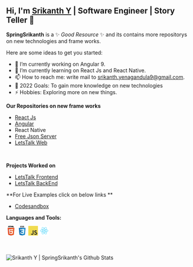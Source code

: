 ## Hi, I'm [Srikanth Y][website] | Software Engineer | Story Teller 👋

**SpringSrikanth** is a ✨ _Good Resource_ ✨ and its contains more repositorys on new technologies and frame works.

Here are some ideas to get you started:

- 🔭 I’m currently working on Angular 9.
- 🌱 I’m currently learning on React Js and React Native.
- 📫 How to reach me: write mail to srikanth.yenagandula9@gmail.com.
- 🥅 2022 Goals: To gain more knowledge on new technologies
- ⚡ Hobbies: Exploring more on new things.

**Our Repositories on new frame works** 
- [React Js][react_repo]
- [Angular][angular_repo]
- React Native
- [Free Json Server][publicjsonserverlink]
- [LetsTalk Web][website]

<br />

**Projects Worked on**
- [LetsTalk Frontend][LetsTalk_Frontend]
- [LetsTalk BackEnd][LetsTalk_BackEnd]

**For Live Examples click on below links **
- [Codesandbox][CodeSandBoxURI]

**Languages and Tools:**

<code><img alt="HTML5" width="26px" src="https://raw.githubusercontent.com/github/explore/80688e429a7d4ef2fca1e82350fe8e3517d3494d/topics/html/html.png" /></code>
<code><img alt="CSS3" width="26px" src="https://raw.githubusercontent.com/github/explore/80688e429a7d4ef2fca1e82350fe8e3517d3494d/topics/css/css.png" /></code>
<code><img alt="JavaScript" width="26px" src="https://raw.githubusercontent.com/github/explore/80688e429a7d4ef2fca1e82350fe8e3517d3494d/topics/javascript/javascript.png" /></code>
<code><img alt="React" width="26px" src="https://raw.githubusercontent.com/github/explore/80688e429a7d4ef2fca1e82350fe8e3517d3494d/topics/react/react.png" /></code>

<br />
<br />

<img align="left" alt="Srikanth Y | SpringSrikanth's Github Stats" src="https://github-readme-stats.vercel.app/api?username=springsrikanth&show_icons=true&hide_border=true" />

[react_repo]: https://github.com/SpringSrikanth/ReactJS
[angular_repo]: https://github.com/SpringSrikanth/Angular
[website]: https://letstalkclub.herokuapp.com/
[publicjsonserverlink]: https://my-json-server.typicode.com/springsrikanth/json_server
[LetsTalk_Frontend]:https://github.com/SpringSrikanth/LetsTalk
[LetsTalk_BackEnd]:https://github.com/SpringSrikanth/LetsTalk-Backend
[CodeSandBoxURI]:https://codesandbox.io/dashboard/recent?workspace
